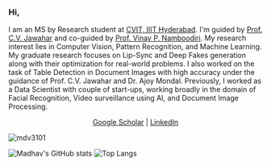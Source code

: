 ### Hi, 
I am an MS by Research student at [CVIT, IIIT Hyderabad](http://cvit.iiit.ac.in/). I'm guided by [Prof. C.V. Jawahar](https://faculty.iiit.ac.in/~jawahar/index.html) and co-guided by [Prof. Vinay P. Namboodiri](https://vinaypn.github.io/). My research interest lies in Computer Vision, Pattern Recognition, and Machine Learning. My graduate research focuses on Lip-Sync and Deep Fakes generation along with their optimization for real-world problems. I also worked on the task of Table Detection in Document Images with high accuracy under the guidance of Prof. C.V. Jawahar and Dr. Ajoy Mondal. Previously, I worked as a Data Scientist with couple of start-ups, working broadly in the domain of Facial Recognition, Video surveillance using AI, and Document Image Processing.

<p align="center">
  <a href="https://scholar.google.com/citations?user=t8VdoRYAAAAJ&hl=en">Google Scholar</a> |
  <a href="https://www.linkedin.com/in/madhav3101/">LinkedIn</a> 
</p>

<p align="left"> <img src="https://komarev.com/ghpvc/?username=mdv3101" alt="mdv3101" /> </p>

![Madhav's GitHub stats](https://github-readme-stats.vercel.app/api?username=mdv3101&count_private=true&show_icons=true&theme=tokyonight)
![Top Langs](https://github-readme-stats.vercel.app/api/top-langs/?username=mdv3101&theme=tokyonight&langs_count=4&layout=compact)

<!--
**mdv3101/mdv3101** is a ✨ _special_ ✨ repository because its `README.md` (this file) appears on your GitHub profile.

Here are some ideas to get you started:

- 🔭 I’m currently working on ...
- 🌱 I’m currently learning ...
- 👯 I’m looking to collaborate on ...
- 🤔 I’m looking for help with ...
- 💬 Ask me about ...
- 📫 How to reach me: ...
- 😄 Pronouns: ...
- ⚡ Fun fact: ...
-->
